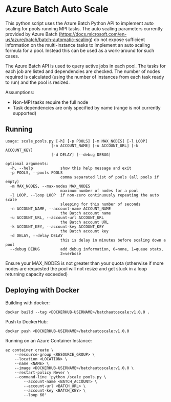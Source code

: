 # Azure Batch Auto Scale

This python script uses the Azure Batch Python API to implement auto scaling for pools running MPI tasks.  The auto scaling parameters currently provided by Azure Batch (https://docs.microsoft.com/en-us/azure/batch/batch-automatic-scaling) do not expose sufficient information on the multi-instance tasks to implement an auto scaling formula for a pool.  Instead this can be used as a work-around for such cases.

The Azure Batch API is used to query active jobs in each pool.  The tasks for each job are listed and dependencies are checked.  The number of nodes required is calculated (using the number of instances from each task ready to run) and the pool is resized.

Assumptions:

* Non-MPI tasks require the full node
* Task dependencies are only specified by name (range is not currently supported)

## Running

    usage: scale_pools.py [-h] [-p POOLS] [-m MAX_NODES] [-l LOOP]
                        [-n ACCOUNT_NAME] [-u ACCOUNT_URL] [-k ACCOUNT_KEY]
                        [-d DELAY] [--debug DEBUG]

    optional arguments:
      -h, --help            show this help message and exit
      -p POOLS, --pools POOLS
                            comma separated list of pools (all pools if empty)
      -m MAX_NODES, --max-nodes MAX_NODES
                            maximum number of nodes for a pool
      -l LOOP, --loop LOOP  if non-zero continuously repeating the auto scale
                            sleeping for this number of seconds
      -n ACCOUNT_NAME, --account-name ACCOUNT_NAME
                            the Batch account name
      -u ACCOUNT_URL, --account-url ACCOUNT_URL
                            the Batch account URL
      -k ACCOUNT_KEY, --account-key ACCOUNT_KEY
                            the Batch account key
      -d DELAY, --delay DELAY
                            this is delay in minutes before scaling down a pool
      --debug DEBUG         add debug information, 0=none, 1=queue stats,
                            2=verbose

Ensure your MAX_NODES is not greater than your quota (otherwise if more nodes are requested the pool will not resize and get stuck in a loop returning capacity exceeded)

## Deploying with Docker

Building with docker:

    docker build --tag <DOCKERHUB-USERNAME>/batchautoscale:v1.0.0 .

Push to DockerHub:

    docker push <DOCKERHUB-USERNAME>/batchautoscale:v1.0.0

Running on an Azure Container Instance:

    az container create \
        --resource-group <RESOURCE_GROUP> \
        --location <LOCATION> \
        --name <NAME> \
        --image <DOCKERHUB-USERNAME>/batchautoscale:v1.0.0 \
        --restart-policy Never \
        --command-line 'python /scale_pools.py \
            --account-name <BATCH_ACCOUNT> \
            --account-url <BATCH_URL> \
            --account-key <BATCH_KEY> \
            --loop 60'

